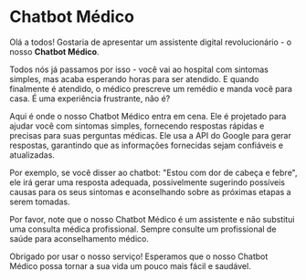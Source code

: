 # Chatbot Médico

Olá a todos! Gostaria de apresentar um assistente digital revolucionário - o nosso **Chatbot Médico**.

Todos nós já passamos por isso - você vai ao hospital com sintomas simples, mas acaba esperando horas para ser atendido. E quando finalmente é atendido, o médico prescreve um remédio e manda você para casa. É uma experiência frustrante, não é?

Aqui é onde o nosso Chatbot Médico entra em cena. Ele é projetado para ajudar você com sintomas simples, fornecendo respostas rápidas e precisas para suas perguntas médicas. Ele usa a API do Google para gerar respostas, garantindo que as informações fornecidas sejam confiáveis e atualizadas.

Por exemplo, se você disser ao chatbot: "Estou com dor de cabeça e febre", ele irá gerar uma resposta adequada, possivelmente sugerindo possíveis causas para os seus sintomas e aconselhando sobre as próximas etapas a serem tomadas.

Por favor, note que o nosso Chatbot Médico é um assistente e não substitui uma consulta médica profissional. Sempre consulte um profissional de saúde para aconselhamento médico.

Obrigado por usar o nosso serviço! Esperamos que o nosso Chatbot Médico possa tornar a sua vida um pouco mais fácil e saudável.
